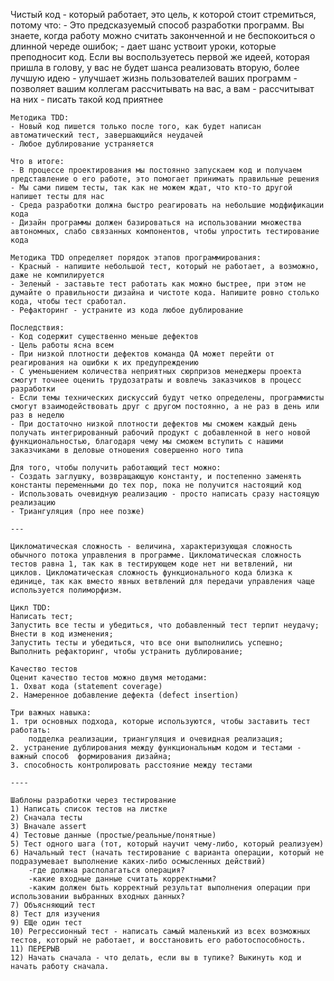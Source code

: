 Чистый код - который работает, это цель, к которой стоит стремиться, потому что:
    - Это предсказуемый способ разработки программ. Вы знаете, когда работу можно считать законченной и не беспокоиться о длинной череде ошибок;
    - дает шанс уствоит уроки, которые преподносит код. Если вы воспользуетесь первой же идеей, которая пришла в голову, у вас не будет шанса реализовать вторую, более лучшую идею
    - улучшает жизнь пользователей ваших программ
    - позволяет вашим коллегам рассчитывать на вас, а вам - рассчитыват на них
    - писать такой код приятнее

    Методика TDD:
    - Новый код пишется только после того, как будет написан автоматический тест, завершающийся неудачей
    - Любое дублирование устраняется

    Что в итоге:
    - В процессе проектирования мы постоянно запускаем код и получаем представление о его работе, это помогает принимать правильные решения
    - Мы сами пишем тесты, так как не можем ждат, что кто-то другой напишет тесты для нас
    - Среда разработки должна быстро реагировать на небольшие модфификации кода
    - Дизайн программы должен базироваться на использовании множества автономных, слабо связанных компонентов, чтобы упростить тестирование кода

    Методика TDD определяет порядок этапов программирования:
    - Красный - напишите небольшой тест, который не работает, а возможно, даже не компилируется
    - Зеленый - заставьте тест работать как можно быстрее, при этом не думайте о правильности дизайна и чистоте кода. Напишите ровно столько кода, чтобы тест сработал.
    - Рефакторинг - устраните из кода любое дублирование

    Последствия:
    - Код содержит существенно меньше дефектов
    - Цель работы ясна всем
    - При низкой плотности дефектов команда QA может перейти от реагирования на ошибки к их предупреждению
    - С уменьшением количества неприятных сюрпризов менеджеры проекта смогут точнее оценить трудозатраты и вовлечь заказчиков в процесс разработки
    - Если темы технических дискуссий будут четко определены, программисты смогут взаимодействовать друг с другом постоянно, а не раз в день или раз в неделю
    - При достаточно низкой плотности дефектов мы сможем каждый день получать интегрированный рабочий продукт с добавленной в него новой функциональностью, благодаря чему мы сможем вступить с нашими заказчиками в деловые отношения совершенно ного типа

    Для того, чтобы получить работающий тест можно:
    - Создать заглушку, возвращающую константу, и постепенно заменять константы переменными до тех пор, пока не получится настоящий код
    - Использовать очевидную реализацию - просто написать сразу настоящую реализацию
    - Триангуляция (про нее позже)

    ---

    Цикломатическая сложность - величина, характеризующая сложность обычного потока управления в программе. Цикломатическая сложность тестов равна 1, так как в тестирующем коде нет ни ветвлений, ни циклов. Цикломатическая сложность функционального кода близка к единице, так как вместо явных ветвлений для передачи управления чаще используется полиморфизм.

    Цикл TDD:
    Написать тест;
    Запустить все тесты и убедиться, что добавленный тест терпит неудачу;
    Внести в код изменения;
    Запустить тесты и убедиться, что все они выполнились успешно;
    Выполнить рефакторинг, чтобы устранить дублирование;

    Качество тестов
    Оценит качество тестов можно двумя методами:
    1. Охват кода (statement coverage)
    2. Намеренное добавление дефекта (defect insertion)

    Три важных навыка:
    1. три основных подхода, которые используются, чтобы заставить тест работать:
        подделка реализации, триангуляция и очевидная реализация;
    2. устранение дублирования между функциональным кодом и тестами - важный способ  формирования дизайна;
    3. способность контролировать расстояние между тестами

    ----

    Шаблоны разработки через тестирование
    1) Написать список тестов на листке
    2) Сначала тесты
    3) Вначале assert
    4) Тестовые данные (простые/реальные/понятные)
    5) Тест одного шага (тот, который научит чему-либо, который реализуем)
    6) Начальный тест (начать тестирование с варианта операции, который не подразумевает выполнение каких-либо осмысленных действий)
        -где должна располагаться операция?
        -какие входные данные считать корректными?
        -каким должен быть корректный результат выполнения операции при использовании выбранных входных данных?
    7) Объясняющий тест
    8) Тест для изучения
    9) ЕЩе один тест
    10) Регрессионный тест - написать самый маленький из всех возможных тестов, который не работает, и восстановить его работоспособность.
    11) ПЕРЕРЫВ
    12) Начать сначала - что делать, если вы в тупике? Выкинуть код и начать работу сначала.
        